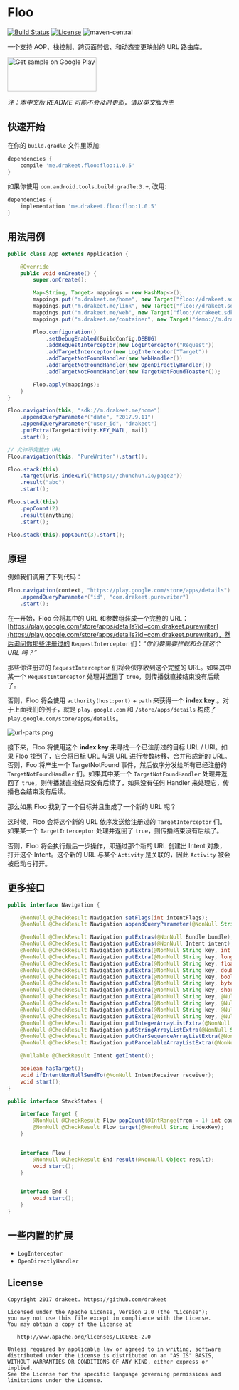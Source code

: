 # Floo

[![Build Status](https://travis-ci.org/drakeet/Floo.svg)](https://travis-ci.org/drakeet/Floo)
[![License](https://img.shields.io/badge/license-Apache%202.0-blue.svg)](https://github.com/drakeet/Floo/blob/master/LICENSE)
![maven-central](https://img.shields.io/maven-central/v/me.drakeet.floo/floo.svg)

一个支持 AOP、栈控制、跨页面带信、和动态变更映射的 URL 路由库。

<a href='https://play.google.com/store/apps/details?id=me.drakeet.floo.sample&utm_source=global_co&utm_medium=prtnr&utm_content=Mar2515&utm_campaign=PartBadge&pcampaignid=MKT-Other-global-all-co-prtnr-py-PartBadge-Mar2515-1'><img alt='Get sample on Google Play' src='https://play.google.com/intl/en_us/badges/images/generic/en_badge_web_generic.png' width=200 height=77/></a>

_注：本中文版 README 可能不会及时更新，请以英文版为主_

## 快速开始

在你的 `build.gradle` 文件里添加:

```groovy
dependencies {
    compile 'me.drakeet.floo:floo:1.0.5'
}
```

如果你使用 `com.android.tools.build:gradle:3.+`, 改用:

```groovy
dependencies {
    implementation 'me.drakeet.floo:floo:1.0.5'
}
```

## 用法用例

```java
public class App extends Application {

    @Override
    public void onCreate() {
        super.onCreate();

        Map<String, Target> mappings = new HashMap<>();
        mappings.put("m.drakeet.me/home", new Target("floo://drakeet.sdk/target"));
        mappings.put("m.drakeet.me/link", new Target("floo://drakeet.sdk/target"));
        mappings.put("m.drakeet.me/web", new Target("floo://drakeet.sdk/web"));
        mappings.put("m.drakeet.me/container", new Target("demo://m.drakeet.me/container"));

        Floo.configuration()
            .setDebugEnabled(BuildConfig.DEBUG)
            .addRequestInterceptor(new LogInterceptor("Request"))
            .addTargetInterceptor(new LogInterceptor("Target"))
            .addTargetNotFoundHandler(new WebHandler())
            .addTargetNotFoundHandler(new OpenDirectlyHandler())
            .addTargetNotFoundHandler(new TargetNotFoundToaster());

        Floo.apply(mappings);
    }
}
```

```java
Floo.navigation(this, "sdk://m.drakeet.me/home")
    .appendQueryParameter("date", "2017.9.11")
    .appendQueryParameter("user_id", "drakeet")
    .putExtra(TargetActivity.KEY_MAIL, mail)
    .start();
```

```java
// 允许不完整的 URL
Floo.navigation(this, "PureWriter").start();
```

```java
Floo.stack(this)
    .target(Urls.indexUrl("https://chunchun.io/page2"))
    .result("abc")
    .start();
```

```java
Floo.stack(this)
    .popCount(2)
    .result(anything)
    .start();
```

```java
Floo.stack(this).popCount(3).start();
```

## 原理

例如我们调用了下列代码：

```java
Floo.navigation(context, "https://play.google.com/store/apps/details")
    .appendQueryParameter("id", "com.drakeet.purewriter")
    .start();
```

在一开始，Floo 会将其中的 URL 和参数组装成一个完整的 URL：[https://play.google.com/store/apps/details?id=com.drakeet.purewriter](https://play.google.com/store/apps/details?id=com.drakeet.purewriter)，然后询问你那些注册过的  `RequestInterceptor` 们：_“你们要需要拦截和处理这个 URL 吗？”_

那些你注册过的 `RequestInterceptor` 们将会依序收到这个完整的 URL。如果其中某一个 `RequestInterceptor` 处理并返回了 `true`，则传播就直接结束没有后续了。

否则，Floo 将会使用 `authority(host:port)` + `path` 来获得一个 **index key** 。对于上面我们的例子，就是 `play.google.com` 和 `/store/apps/details` 构成了 `play.google.com/store/apps/details`。

![url-parts.png](url-parts.png)

接下来，Floo 将使用这个 **index key** 来寻找一个已注册过的目标 URL / URI。如果 Floo 找到了，它会将目标 URL 与源 URL 进行参数转移、合并形成新的 URL。否则，Foo 将产生一个 TargetNotFound 事件，然后依序分发给所有已经注册的 `TargetNotFoundHandler` 们。如果其中某一个 `TargetNotFoundHandler` 处理并返回了 `true`，则传播就直接结束没有后续了，如果没有任何 Handler 来处理它，传播也会结束没有后续。

那么如果 Floo 找到了一个目标并且生成了一个新的 URL 呢？

这时候，Floo 会将这个新的 URL 依序发送给注册过的 `TargetInterceptor` 们。如果某一个 `TargetInterceptor` 处理并返回了 `true`，则传播结束没有后续了。

否则，Floo 将会执行最后一步操作，即通过那个新的 URL 创建出 Intent 对象，打开这个 Intent。这个新的 URL 与某个 `Activity` 是关联的，因此 `Activity` 被会被启动与打开。


## 更多接口

```java
public interface Navigation {

    @NonNull @CheckResult Navigation setFlags(int intentFlags);
    @NonNull @CheckResult Navigation appendQueryParameter(@NonNull String key, @NonNull String value);

    @NonNull @CheckResult Navigation putExtras(@NonNull Bundle bundle);
    @NonNull @CheckResult Navigation putExtras(@NonNull Intent intent);
    @NonNull @CheckResult Navigation putExtra(@NonNull String key, int value);
    @NonNull @CheckResult Navigation putExtra(@NonNull String key, long value);
    @NonNull @CheckResult Navigation putExtra(@NonNull String key, float value);
    @NonNull @CheckResult Navigation putExtra(@NonNull String key, double value);
    @NonNull @CheckResult Navigation putExtra(@NonNull String key, boolean value);
    @NonNull @CheckResult Navigation putExtra(@NonNull String key, byte value);
    @NonNull @CheckResult Navigation putExtra(@NonNull String key, short value);
    @NonNull @CheckResult Navigation putExtra(@NonNull String key, @Nullable String value);
    @NonNull @CheckResult Navigation putExtra(@NonNull String key, @Nullable CharSequence value);
    @NonNull @CheckResult Navigation putExtra(@NonNull String key, @Nullable Parcelable value);
    @NonNull @CheckResult Navigation putExtra(@NonNull String key, @Nullable Serializable value);
    @NonNull @CheckResult Navigation putIntegerArrayListExtra(@NonNull String name, @NonNull ArrayList<Integer> value);
    @NonNull @CheckResult Navigation putStringArrayListExtra(@NonNull String name, @NonNull ArrayList<String> value);
    @NonNull @CheckResult Navigation putCharSequenceArrayListExtra(@NonNull String name, @NonNull ArrayList<CharSequence> value);
    @NonNull @CheckResult Navigation putParcelableArrayListExtra(@NonNull String name, @NonNull ArrayList<? extends Parcelable> value);

    @Nullable @CheckResult Intent getIntent();

    boolean hasTarget();
    void ifIntentNonNullSendTo(@NonNull IntentReceiver receiver);
    void start();
}
```

```java
public interface StackStates {

    interface Target {
        @NonNull @CheckResult Flow popCount(@IntRange(from = 1) int count);
        @NonNull @CheckResult Flow target(@NonNull String indexKey);
    }


    interface Flow {
        @NonNull @CheckResult End result(@NonNull Object result);
        void start();
    }


    interface End {
        void start();
    }
}
```

## 一些内置的扩展

- `LogInterceptor`
- `OpenDirectlyHandler`


License
-------

    Copyright 2017 drakeet. https://github.com/drakeet

    Licensed under the Apache License, Version 2.0 (the "License");
    you may not use this file except in compliance with the License.
    You may obtain a copy of the License at

       http://www.apache.org/licenses/LICENSE-2.0

    Unless required by applicable law or agreed to in writing, software
    distributed under the License is distributed on an "AS IS" BASIS,
    WITHOUT WARRANTIES OR CONDITIONS OF ANY KIND, either express or implied.
    See the License for the specific language governing permissions and
    limitations under the License.
